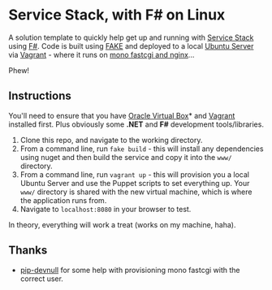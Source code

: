 # Service Stack, with F# on Linux 

A solution template to quickly help get up and running with [Service Stack](http://www.servicestack.net/) using [F#](http://fsharp.org/). Code is built using [FAKE](http://fsharp.github.io/FAKE/) and deployed to a local [Ubuntu Server](http://www.ubuntu.com/server) via [Vagrant](http://www.vagrantup.com/) - where it runs on [mono fastcgi and nginx](http://www.mono-project.com/FastCGI_Nginx)...

Phew!

## Instructions

You'll need to ensure that you have [Oracle Virtual Box]()* and [Vagrant]() installed first. Plus obviously some **.NET** and **F#** development tools/libraries. 

1. Clone this repo, and navigate to the working directory.
2. From a command line, run `fake build` - this will install any dependencies using nuget and then build the service and copy it into the `www/` directory.
3. From a command line, run `vagrant up` - this will provision you a local Ubuntu Server and use the Puppet scripts to set everything up. Your `www/` directory is shared with the new virtual machine, which is where the application runs from.
4. Navigate to `localhost:8080` in your browser to test.

In theory, everything will work a treat (works on my machine, haha).

## Thanks

* [pip-devnull](http://pipe-devnull.com/) for some help with provisioning mono fastcgi with the correct user.